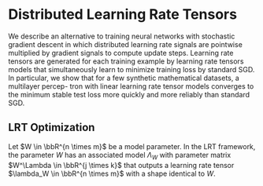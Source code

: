 # Distributed Learning Rate Tensors

We describe an alternative to training neural networks with stochastic 
gradient descent in which distributed learning rate signals are pointwise
multiplied by gradient signals to compute update steps. Learning rate tensors
are generated for each training example by learning rate tensors models that
simultaneously learn to minimize training loss by standard SGD. In particular,
we show that for a few synthetic mathematical datasets, a multilayer percep-
tron with linear learning rate tensor models converges to the minimum stable
test loss more quickly and more reliably than standard SGD.

## LRT Optimization

Let $W \in \bbR^{n \times m}$ be a model parameter. In the LRT framework, the parameter $W$ has an associated model $\Lambda_W$ with parameter matrix $W^\Lambda \in \bbR^{j \times k}$ that outputs a learning rate tensor $\lambda_W \in \bbR^{n \times m}$ with a shape identical to $W$.
